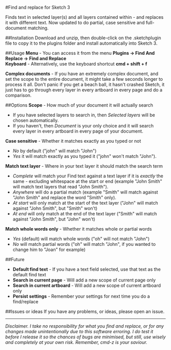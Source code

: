 #Find and replace for Sketch 3

Finds text in selected layer(s) and all layers contained within - and replaces it with different text.  Now updated to do partial, case sensitive and full-document matching.

##Installation
Download and unzip, then double-click on the .sketchplugin file to copy it to the plugins folder and install automatically into Sketch 3. 

##Usage
**Menu** - You can access it from the menu **Plugins -> Find And Replace -> Find and Replace**  
**Keyboard** - Alternatively, use the keyboard shortcut **cmd + shift + f**

**Complex documents** - If you have an extremely complex document, and set the scope to the entire document, it might take a few seconds longer to process it all.  Don't panic if you get a beach ball, it hasn't crashed Sketch, it just has to go through every layer in every artboard in every page and do a comparison.

##Options
**Scope** - How much of your document it will actually search  
* If you have selected layers to search in, then *Selected layers* will be chosen automatically.  
* If you haven't, then *Document* is your only choice and it will search every layer in every artboard in every page of your document.

**Case sensitive** - Whether it matches exactly as you typed or not
* *No* by default ("john" will match "John") 
* *Yes* it will match exactly as you typed it ("john" won't match "John").

**Match text layer** - Where in your text layer it should match the search term
* *Complete* will match your Find text against a text layer if it is *exactly* the same - excluding whitespace at the start or end (example "John Smith" will match text layers that read "John Smith").
* *Anywhere* will do a partial match (example "Smith" will match against "John Smith" and replace the word "Smith" only).
* *At start* will only match at the start of the text layer ("John" will match against "John Smith", but "Smith" won't)
* *At end* will only match at the end of the text layer ("Smith" will match against "John Smith", but "John" won't)

**Match whole words only** - Whether it matches whole or partial words
* *Yes* (default) will match whole words ("oh" will not match "John")
* *No* will match partial words ("oh" will match "John", if you wanted to change him to "Joan" for example)

##Future
* **Default find text** - If you have a text field selected, use that text as the default find text
* **Search in current page** - Will add a new scope of current page only
* **Search in current artboard** - Will add a new scope of current artboard only
* **Persist settings** - Remember your settings for next time you do a find/replace

##Issues or ideas
If you have any problems, or ideas, please open an issue.
***
*Disclaimer.  I take no responsibility for what you find and replace, or for any changes made unintentionally due to this software erroring.  I do test it before I release it so the chances of bugs are minimised, but still, use wisely and completely at your own risk. Remember, cmd-z is your saviour.*
